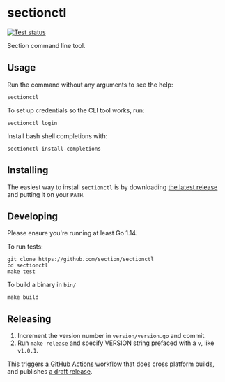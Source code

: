 # sectionctl

[![Test status](https://github.com/section/sectionctl/workflows/Test/badge.svg?event=push)](https://github.com/section/sectionctl/actions?query=workflow%3ATest+event%3Apush)

Section command line tool.

## Usage

Run the command without any arguments to see the help:

```
sectionctl
```

To set up credentials so the CLI tool works, run:

```
sectionctl login
```

Install bash shell completions with:

```
sectionctl install-completions
```

## Installing

The easiest way to install `sectionctl` is by downloading [the latest release](https://github.com/section/sectionctl/releases/latest) and putting it on your `PATH`.

## Developing

Please ensure you're running at least Go 1.14.

To run tests:

```
git clone https://github.com/section/sectionctl
cd sectionctl
make test
```

To build a binary in `bin/`

```
make build
```

## Releasing

1. Increment the version number in `version/version.go` and commit.
1. Run `make release` and specify VERSION string prefaced with a `v`, like `v1.0.1`.

This triggers [a GitHub Actions workflow](https://github.com/section/sectionctl/actions?query=workflow%3A%22Build+and+release+sectionctl+binaries%22) that does cross platform builds, and publishes [a draft release](https://github.com/section/sectionctl/releases).
